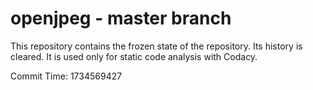 # openjpeg - master branch

This repository contains the frozen state of the repository.
Its history is cleared. It is used only for static code
analysis with Codacy.

Commit Time: 1734569427